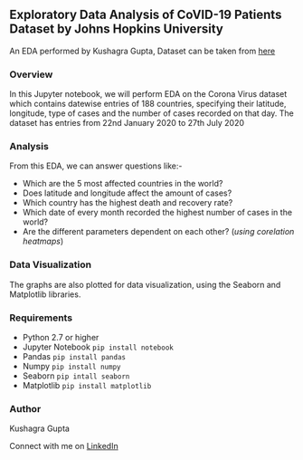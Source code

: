 ## Exploratory Data Analysis of CoVID-19 Patients Dataset by Johns Hopkins University 
An EDA performed by Kushagra Gupta, Dataset can be taken from [here](https://github.com/RamiKrispin/coronavirus)

### Overview

In this Jupyter notebook, we will perform EDA on the Corona Virus dataset which contains datewise entries of 188 countries, specifying their latitude, longitude, type of cases and the number of cases recorded on that day. The dataset has entries from 22nd January 2020 to 27th July 2020

### Analysis

From this EDA, we can answer questions like:-
* Which are the 5 most affected countries in the world?
* Does latitude and longitude affect the amount of cases?
* Which country has the highest death and recovery rate?
* Which date of every month recorded the highest number of cases in the world?
* Are the different parameters dependent on each other? (*using corelation heatmaps*)

### Data Visualization

The graphs are also plotted for data visualization, using the Seaborn and Matplotlib libraries.

### Requirements

* Python 2.7 or higher
* Jupyter Notebook ```pip install notebook```
* Pandas ```pip install pandas```
* Numpy ```pip install numpy```
* Seaborn ```pip intall seaborn```
* Matplotlib ```pip install matplotlib```

### Author
Kushagra Gupta

Connect with me on [LinkedIn](https://www.linkedin.com/in/kg1510/)
